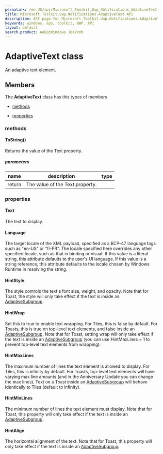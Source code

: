 ```yaml
---
permalink: /en-US/api/Microsoft_Toolkit_Uwp_Notifications_AdaptiveText.htm
title: Microsoft.Toolkit.Uwp.Notifications.AdaptiveText API 
description: API page for Microsoft.Toolkit.Uwp.Notifications.AdaptiveText
keywords: windows, app, toolkit, UWP, API
layout: default
search.product: eADQiWindows 10XVcnh
---
```



# AdaptiveText class

An adaptive text element.

## Members

The **AdaptiveText** class has this types of members

* [methods](#methods)

* [properties](#properties)

### methods

#### ToString()

Returns the value of the Text property.

##### parameters



| name | description | type || --- | --- | --- || return |The value of the Text property. |
### properties

#### Text

The text to display.

#### Language

The target locale of the XML payload, specified as a BCP-47 language tags such as "en-US" or "fr-FR". The locale specified here overrides any other specified locale, such as that in binding or visual. If this value is a literal string, this attribute defaults to the user's UI language. If this value is a string reference, this attribute defaults to the locale chosen by Windows Runtime in resolving the string.

#### HintStyle

The style controls the text's font size, weight, and opacity. Note that for Toast, the style will only take effect if the text is inside an [AdaptiveSubgroup](Microsoft_Toolkit_Uwp_Notifications_AdaptiveSubgroup.htm).

#### HintWrap

Set this to true to enable text wrapping. For Tiles, this is false by default. For Toasts, this is true on top-level text elements, and false inside an [AdaptiveSubgroup](Microsoft_Toolkit_Uwp_Notifications_AdaptiveSubgroup.htm). Note that for Toast, setting wrap will only take effect if the text is inside an [AdaptiveSubgroup](Microsoft_Toolkit_Uwp_Notifications_AdaptiveSubgroup.htm) (you can use HintMaxLines = 1 to prevent top-level text elements from wrapping).

#### HintMaxLines

The maximum number of lines the text element is allowed to display. For Tiles, this is infinity by default. For Toasts, top-level text elements will have varying max line amounts (and in the Anniversary Update you can change the max lines). Text on a Toast inside an [AdaptiveSubgroup](Microsoft_Toolkit_Uwp_Notifications_AdaptiveSubgroup.htm) will behave identically to Tiles (default to infinity).

#### HintMinLines

The minimum number of lines the text element must display. Note that for Toast, this property will only take effect if the text is inside an [AdaptiveSubgroup](Microsoft_Toolkit_Uwp_Notifications_AdaptiveSubgroup.htm).

#### HintAlign

The horizontal alignment of the text. Note that for Toast, this property will only take effect if the text is inside an [AdaptiveSubgroup](Microsoft_Toolkit_Uwp_Notifications_AdaptiveSubgroup.htm).
